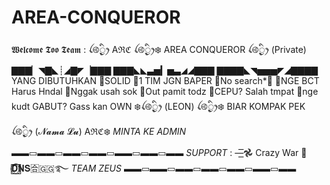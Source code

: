 # AREA-CONQUEROR
𝖂𝖊𝖑𝖈𝖔𝖒𝖊 𝕿𝖔𝖔 𝕿𝖊𝖆𝖒 : ꪶ࿋྄ིᤢꫂ    Aℜℭ   ꪶ࿋྄ིᤢꫂ❄️ AREA CONQUEROR ꪶ࿋྄ིᤢꫂ (Private)  ▇▇▇▏◥▇◣┊◢▇◤▕▇▇▇   ▇▇▇◣◣▃▅▎▅▃◢◢▇▇▇ ▇▇▇▇◣◥▅▅▅◤◢▇▇▇▇   YANG DIBUTUHKAN  🔘SOLID 🔘1 TIM JGN BAPER 🔘No search*🔞 🔘NGE BCT Harus Hndal 🔘Nggak usah sok 🔘Out pamit todz 🔘CEPU? Salah tmpat 🔘nge kudt GABUT? Gass kan  OWN ❄️ꪶ࿋྄ིᤢꫂ   (LEON)  ꪶ࿋྄ིᤢꫂ❄️  BIAR KOMPAK PEK  ꪶ࿋྄ིᤢꫂ (𝓝𝓪𝓶𝓪 𝓛𝓾)  Aℜℭ❄️ *MINTA KE ADMIN*  ▬▬▭▬▬▭▬▬▭▬▬▭▬▬▭▬▬▭▬▬ *SUPPORT* :  —͟͟͞͞𖣘 Crazy War 🧿 𝐃⃞⃟⃝𝐍𝐒🈴🇬🇬࿐ *TEAM ZEUS* ▬▬▭▬▬▭▬▬▭▬▬▭▬▬▭▬▬▭▬▬
